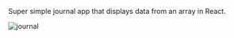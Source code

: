 Super simple journal app that displays data from an array in React.

![journal](https://user-images.githubusercontent.com/24686630/169638774-ff6c3a7b-7831-490c-9404-5ee1aae06bf6.png)

